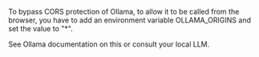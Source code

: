 To bypass CORS protection of Ollama, to allow it to be called from the browser, you have to add an environment variable OLLAMA_ORIGINS and set the value to "*".

See Ollama documentation on this or consult your local LLM.
